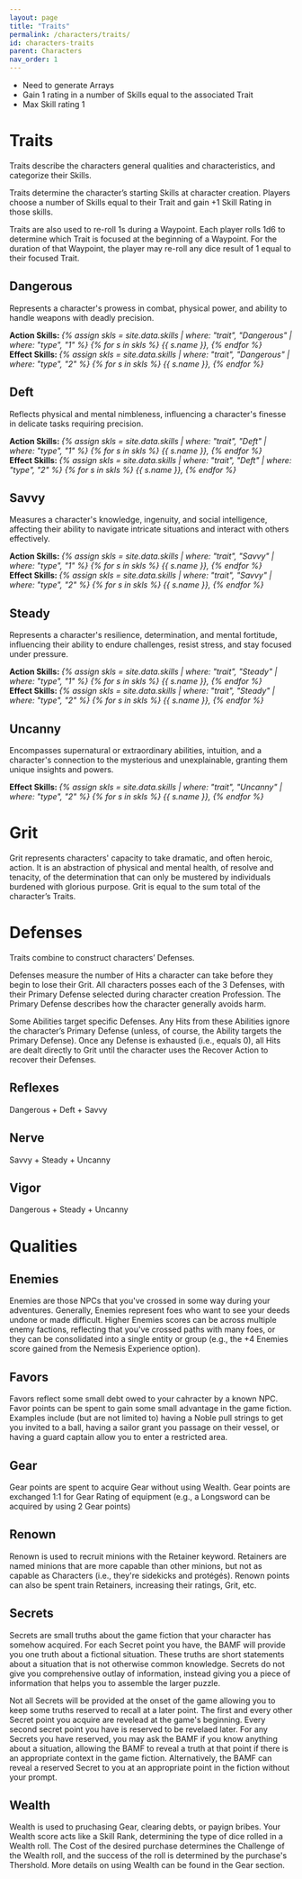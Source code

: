 ```yaml
---
layout: page
title: "Traits"
permalink: /characters/traits/
id: characters-traits
parent: Characters
nav_order: 1
---
```


- Need to generate Arrays
- Gain 1 rating in a number of Skills equal to the associated Trait
- Max Skill rating 1 

# Traits

Traits describe the characters general qualities and characteristics, and categorize their Skills.

Traits determine the character’s starting Skills at character creation.  Players choose a number of Skills equal to their Trait and gain +1 Skill Rating in those skills.

Traits are also used to re-roll 1s during a Waypoint.  Each player rolls 1d6 to determine which Trait is focused at the beginning of a Waypoint.  For the duration of that Waypoint, the player may re-roll any dice result of 1 equal to their focused Trait.

## Dangerous

Represents a character's prowess in combat, physical power, and ability to handle weapons with deadly precision.

<section>
<strong>Action Skills: </strong><em>
{% assign skls = site.data.skills | where: "trait", "Dangerous" | where: "type", "1" %}
{% for s in skls %}
    {{ s.name }},
{% endfor %}
</em>
</section>

<section>
<strong>Effect Skills: </strong><em>
{% assign skls = site.data.skills | where: "trait", "Dangerous" | where: "type", "2" %}
{% for s in skls %}
    {{ s.name }},
{% endfor %}
</em>
</section>

## Deft

Reflects physical and mental nimbleness, influencing a character's finesse in delicate tasks requiring precision.

<section>
<strong>Action Skills: </strong><em>
{% assign skls = site.data.skills | where: "trait", "Deft" | where: "type", "1" %}
{% for s in skls %}
    {{ s.name }},
{% endfor %}
</em>
</section>

<section>
<strong>Effect Skills: </strong><em>
{% assign skls = site.data.skills | where: "trait", "Deft" | where: "type", "2" %}
{% for s in skls %}
    {{ s.name }},
{% endfor %}
</em>
</section>

## Savvy

Measures a character's knowledge, ingenuity, and social intelligence, affecting their ability to navigate intricate situations and interact with others effectively.

<section>
<strong>Action Skills: </strong><em>
{% assign skls = site.data.skills | where: "trait", "Savvy" | where: "type", "1" %}
{% for s in skls %}
    {{ s.name }},
{% endfor %}
</em>
</section>

<section>
<strong>Effect Skills: </strong><em>
{% assign skls = site.data.skills | where: "trait", "Savvy" | where: "type", "2" %}
{% for s in skls %}
    {{ s.name }},
{% endfor %}
</em>
</section>

## Steady

Represents a character's resilience, determination, and mental fortitude, influencing their ability to endure challenges, resist stress, and stay focused under pressure.

<section>
<strong>Action Skills: </strong><em>
{% assign skls = site.data.skills | where: "trait", "Steady" | where: "type", "1" %}
{% for s in skls %}
    {{ s.name }},
{% endfor %}
</em>
</section>

<section>
<strong>Effect Skills: </strong><em>
{% assign skls = site.data.skills | where: "trait", "Steady" | where: "type", "2" %}
{% for s in skls %}
    {{ s.name }},
{% endfor %}
</em>
</section>

## Uncanny

Encompasses supernatural or extraordinary abilities, intuition, and a character's connection to the mysterious and unexplainable, granting them unique insights and powers.

<section>
<strong>Effect Skills: </strong><em>
{% assign skls = site.data.skills | where: "trait", "Uncanny" | where: "type", "2" %}
{% for s in skls %}
    {{ s.name }},
{% endfor %}
</em>
</section>

# Grit

Grit represents characters' capacity to take dramatic, and often heroic, action.  It is an abstraction of physical and mental health, of resolve and tenacity, of the determination that can only be mustered by individuals burdened with glorious purpose.  Grit is equal to the sum total of the character’s Traits.

# Defenses

Traits combine to construct characters’ Defenses.  

Defenses measure the number of Hits a character can take before they begin to lose their Grit.  All characters posses each of the 3 Defenses, with their Primary Defense selected during character creation Profession.  The Primary Defense describes how the character generally avoids harm.

Some Abilities target specific Defenses.  Any Hits from these Abilities ignore the character’s Primary Defense (unless, of course, the Ability targets the Primary Defense).  Once any Defense is exhausted (i.e., equals 0), all Hits are dealt directly to Grit until the character uses the Recover Action to recover their Defenses.

## Reflexes

Dangerous + Deft + Savvy

## Nerve

Savvy + Steady + Uncanny

## Vigor

Dangerous + Steady + Uncanny

# Qualities

## Enemies
Enemies are those NPCs that you've crossed in some way during your adventures.  Generally, Enemies represent foes who want to see your deeds undone or made difficult.  Higher Enemies scores can be across multiple enemy factions, reflecting that you've crossed paths with many foes, or they can be consolidated into a single entity or group (e.g., the +4 Enemies score gained from the Nemesis Experience option).

## Favors
Favors reflect some small debt owed to your cahracter by a known NPC.  Favor points can be spent to gain some small advantage in the game fiction.  Examples include (but are not limited to) having a Noble pull strings to get you invited to a ball, having a sailor grant you passage on their vessel, or having a guard captain allow you to enter a restricted area.

## Gear
Gear points are spent to acquire Gear without using Wealth.  Gear points are exchanged 1:1 for Gear Rating of equipment (e.g., a Longsword can be acquired by using 2 Gear points)

## Renown
Renown is used to recruit minions with the Retainer keyword.  Retainers are named minions that are more capable than other minions, but not as capable as Characters (i.e., they're sidekicks and protégés).  Renown points can also be spent train Retainers, increasing their ratings, Grit, etc.

## Secrets
Secrets are small truths about the game fiction that your character has somehow acquired.  For each Secret point you have, the BAMF will provide you one truth about a fictional situation.  These truths are short statements about a situation that is not otherwise common knowledge.  Secrets do not give you comprehensive outlay of information, instead giving you a piece of information that helps you to assemble the larger puzzle.

Not all Secrets will be provided at the onset of the game allowing you to keep some truths reserved to recall at a later point.  The first and every other Secret point you acquire are revelead at the game's beginning.  Every second secret point you have is reserved to be revelaed later.  For any Secrets you have reserved, you may ask the BAMF if you know anything about a situation, allowing the BAMF to reveal a truth at that point if there is an appropriate context in the game fiction.  Alternatively, the BAMF can reveal a reserved Secret to you at an appropriate point in the fiction without your prompt.

## Wealth
Wealth is used to pruchasing Gear, clearing debts, or payign bribes.  Your Wealth score acts like a Skill Rank, determining the type of dice rolled in a Wealth roll.  The Cost of the desired purchase determines the Challenge of the Wealth roll, and the success of the roll is determined by the purchase's Thershold.  More details on using Wealth can be found in the Gear section.